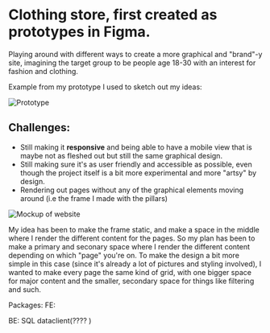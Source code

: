 <b><h1>Clothing store, first created as prototypes in Figma.</h1></b>

Playing around with different ways to create a more graphical and "brand"-y site, imagining the target group to be people age 18-30 with an interest for fashion and clothing. 

Example from my prototype I used to sketch out my ideas: 

![Prototype](https://github.com/user-attachments/assets/5803b4cb-a97d-4a87-a19e-fe2c975afeb3)

<h2>Challenges:</h2>
<ul>
  <li>
    Still making it <b>responsive</b> and being able to have a mobile view that is maybe not as fleshed out but still the same graphical design.
  </li>
  <li>
    Still making sure it's as user friendly and accessible as possible, even though the project itself is a bit more experimental and more "artsy" by design. 
  </li>
  <li>
    Rendering out pages without any of the graphical elements moving around (i.e the frame I made with the pillars)
  </li>
</ul>

![Mockup of website](https://github.com/user-attachments/assets/34f44c54-f209-404e-9f2e-e27d64be4dbd)

My idea has been to make the frame static, and make a space in the middle where I render the different content for the pages. So my plan has been to make a primary and seconary space where I render the different content depending on which "page" you're on. To make the design a bit more simple in this case (since it's already a lot of pictures and styling involved), I wanted to make every page the same kind of grid, with one bigger space for major content and the smaller, secondary space for things like filtering and such. 

Packages: 
FE: 

BE: 
SQL dataclient(???? )